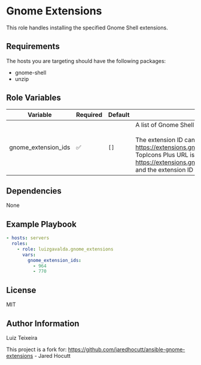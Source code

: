 # Gnome Extensions

This role handles installing the specified Gnome Shell extensions.

## Requirements

The hosts you are targeting should have the following packages:

- gnome-shell
- unzip

## Role Variables

| Variable            | Required | Default | Description                                                                                                                                                                                                                                                      |
| ------------------- | -------- | ------- | ---------------------------------------------------------------------------------------------------------------------------------------------------------------------------------------------------------------------------------------------------------------- |
| gnome_extension_ids | &#9989;  | `[]`    | A list of Gnome Shell extension IDs to install.<br><br>The extension ID can be found in the URL on https://extensions.gnome.org/.<br>For example, the TopIcons Plus URL is https://extensions.gnome.org/extension/1031/topicons/ and the extension ID is `1031`. |

## Dependencies

None

## Example Playbook

```yaml
- hosts: servers
  roles:
    - role: luizgavalda.gnome_extensions
      vars:
        gnome_extension_ids:
          - 964
          - 770
```

## License

MIT

## Author Information

Luiz Teixeira

This project is a fork for:
  https://github.com/jaredhocutt/ansible-gnome-extensions - Jared Hocutt
